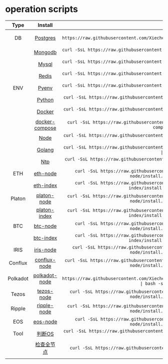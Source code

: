 # operation scripts

| Type | Install | Command | Status |
| :---: | :---: | :---: | :---: |
| DB | [Postgres](https://github.com/Xiechengqi/scripts/edit/master/install/Postgres/install.sh) | `curl -SsL https://raw.githubusercontent.com/Xiechengqi/scripts/master/install/Postgres/install.sh \| bash -s [version]` | ✅ |
| | [Mongodb](https://github.com/Xiechengqi/scripts/edit/master/install/Mongodb/install.sh) | `curl -SsL https://raw.githubusercontent.com/Xiechengqi/scripts/master/install/Mongodb/install.sh \| bash` | ✅ |
| | [Mysql](https://github.com/Xiechengqi/scripts/edit/master/install/Mysql/install.sh) | `curl -SsL https://raw.githubusercontent.com/Xiechengqi/scripts/master/install/Mysql/install.sh \| bash -s [version]` | ✅ |
| | [Redis](https://github.com/Xiechengqi/scripts/edit/master/install/Redis/install.sh) | `curl -SsL https://raw.githubusercontent.com/Xiechengqi/scripts/master/install/Redis/install.sh \| bash -s [version]` | ✅ |
| ENV | [Pyenv](https://github.com/Xiechengqi/scripts/edit/master/install/Pyenv/install.sh) | `curl -SsL https://raw.githubusercontent.com/Xiechengqi/scripts/master/install/Pyenv/install.sh \| bash` | ✅ |
| | [Python](https://github.com/Xiechengqi/scripts/edit/master/install/Python/install.sh) | `curl -SsL https://raw.githubusercontent.com/Xiechengqi/scripts/master/install/Python/install.sh \| bash -s 3.6` | ✅ |
| | [Docker](https://github.com/Xiechengqi/scripts/edit/master/install/Docker/install.sh) | `curl -SsL https://raw.githubusercontent.com/Xiechengqi/scripts/master/install/Docker/install.sh \| bash` | ✅ |
| | [docker-compose](https://github.com/Xiechengqi/scripts/edit/master/install/Docker/docker-compose/install.sh) | `curl -SsL https://raw.githubusercontent.com/Xiechengqi/scripts/master/install/Docker/docker-compose/install.sh \| bash` | ✅ |
| | [Node](https://github.com/Xiechengqi/scripts/edit/master/install/Node/install.sh) | `curl -SsL https://raw.githubusercontent.com/Xiechengqi/scripts/master/install/Node/install.sh \| bash -s [version]` | ✅ |
| | [Golang](https://github.com/Xiechengqi/scripts/edit/master/install/Golang/install.sh) | `curl -SsL https://raw.githubusercontent.com/Xiechengqi/scripts/master/install/Golang/install.sh \| bash -s [version]` | ✅ |
| | [Ntp](https://github.com/Xiechengqi/scripts/edit/master/install/Ntp/install.sh) | `curl -SsL https://raw.githubusercontent.com/Xiechengqi/scripts/master/install/Ntp/install.sh \| bash` | ✅ |
| ETH | [eth-node](https://github.com/Xiechengqi/scripts/edit/master/install/ETH/eth-node/install.sh) | `curl -SsL https://raw.githubusercontent.com/Xiechengqi/scripts/master/install/ETH/eth-node/install.sh \| bash -s [mainnet\|testnet]` | ✅ |
| | [eth-index](https://github.com/Xiechengqi/scripts/edit/master/install/ETH/eth-index/install.sh) | `curl -SsL https://raw.githubusercontent.com/Xiechengqi/scripts/master/install/ETH/eth-index/install.sh \| bash -s [mainnet\|testnet]` | ✅ |
| Platon | [platon-node](https://github.com/Xiechengqi/scripts/edit/master/install/Platon/platon-node/install.sh) | `curl -SsL https://raw.githubusercontent.com/Xiechengqi/scripts/master/install/Platon/platon-node/install.sh \| bash -s [mainnet\|testnet]` | ✅ |
| | [platon-index](https://github.com/Xiechengqi/scripts/edit/master/install/Platon/platon-index/install.sh) | `curl -SsL https://raw.githubusercontent.com/Xiechengqi/scripts/master/install/Platon/platon-index/install.sh \| bash -s [mainnet\|testnet]` | ✅ |
| BTC | [btc-node](https://github.com/Xiechengqi/scripts/edit/master/install/BTC/btc-node/install.sh) | `curl -SsL https://raw.githubusercontent.com/Xiechengqi/scripts/master/install/BTC/btc-node/install.sh \| bash -s [mainnet\|testnet]` | ✅ |
| | [btc-index](https://github.com/Xiechengqi/scripts/edit/master/install/BTC/btc-index/install.sh) | `curl -SsL https://raw.githubusercontent.com/Xiechengqi/scripts/master/install/BTC/btc-index/install.sh \| bash -s [mainnet\|testnet]` | ❌ |
| IRIS | [iris-node](https://github.com/Xiechengqi/scripts/edit/master/install/IRIS/iris-node/install.sh) | `curl -SsL https://raw.githubusercontent.com/Xiechengqi/scripts/master/install/IRIS/iris-node/install.sh \| bash -s [mainnet\|testnet]` | ✅ |
| Conflux | [conflux-node](https://github.com/Xiechengqi/scripts/edit/master/install/Conflux/conflux-node/install.sh) | `curl -SsL https://raw.githubusercontent.com/Xiechengqi/scripts/master/install/Conflux/conflux-node/install.sh \| bash -s [mainnet\|testnet]` | ✅ |
| Polkadot | [polkadot-node](https://github.com/Xiechengqi/scripts/edit/master/install/Polkadot/polkadot/install.sh) | `curl -SsL https://raw.githubusercontent.com/Xiechengqi/scripts/master/install/Polkadot/polkadot/install.sh \| bash -s [polkadot\|kusama\|westend]` | ✅ |
| Tezos | [tezos-node](https://github.com/Xiechengqi/scripts/edit/master/install/Tezos/tezos-node/install.sh) | `curl -SsL https://raw.githubusercontent.com/Xiechengqi/scripts/master/install/Tezos/tezos-node/install.sh \| bash -s [mainnet\|testnet]` | ✅ |
| Ripple | [ripple-node](https://github.com/Xiechengqi/scripts/edit/master/install/Ripple/ripple-node/install.sh) | `curl -SsL https://raw.githubusercontent.com/Xiechengqi/scripts/master/install/Ripple/ripple-node/install.sh \| bash -s [mainnet\|testnet]` | ✅ |
| EOS | [eos-node](https://github.com/Xiechengqi/scripts/edit/master/install/EOS/eos-node/install.sh) | `curl -SsL https://raw.githubusercontent.com/Xiechengqi/scripts/master/install/EOS/eos-node/install.sh \| bash -s [mainnet\|testnet]` | ✅ |
| Tool | [判断OS](https://github.com/Xiechengqi/scripts/edit/master/tool/os.sh) | `curl -SsL https://raw.githubusercontent.com/Xiechengqi/scripts/master/tool/os.sh \| bash -s [OS] [OSVersion]` | ✅ |
| | [检查全节点](https://github.com/Xiechengqi/scripts/edit/master/tool/chain.sh) | `curl -SsL https://raw.githubusercontent.com/Xiechengqi/scripts/master/tool/chain.sh \| bash` | ✅ |
| []() |  |
